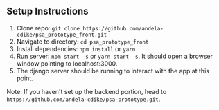 ## Setup Instructions

1. Clone repo: `git clone https://github.com/andela-cdike/psa_prototype_front.git`
2. Navigate to directory: `cd psa_prototype_front`
3. Install dependencies: `npm install` or `yarn`
4. Run server: `npm start -s` or `yarn start -s`. It should open a browser window pointing to localhost:3000.
5. The django server should be running to interact with the app at this point.

Note: If you haven't set up the backend portion, head to `https://github.com/andela-cdike/psa-prototype.git`.